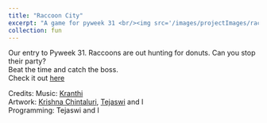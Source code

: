 ```yaml
---
title: "Raccoon City"
excerpt: "A game for pyweek 31 <br/><img src='/images/projectImages/raccoon_city_playthrough.gif'>"
collection: fun
---
```


Our entry to Pyweek 31. 
Raccoons are out hunting for donuts. Can you stop their party?  
Beat the time and catch the boss.   
Check it out [here](https://pyweek.org/e/orcses/)

Credits:
Music: [Kranthi](https://www.linkedin.com/in/kranthi-yanamandra-197365145/)  
Artwork: [Krishna Chintaluri](https://www.linkedin.com/in/chintaluri/), [Tejaswi](tejaswid.github.io) and I  
Programming: Tejaswi and I


